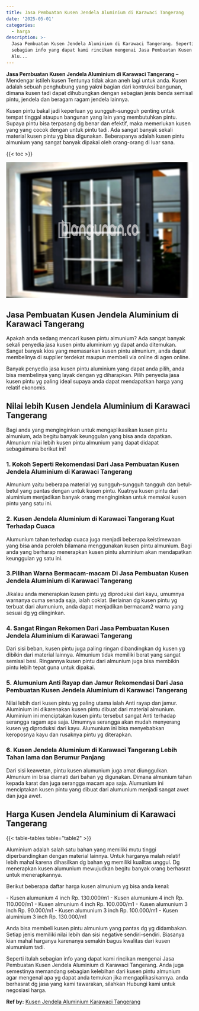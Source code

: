 ```yaml
---
title: Jasa Pembuatan Kusen Jendela Aluminium di Karawaci Tangerang
date: '2025-05-01'
categories:
  - harga
description: >-
  Jasa Pembuatan Kusen Jendela Aluminium di Karawaci Tangerang. Seperti itulah
  sebagian info yang dapat kami rincikan mengenai Jasa Pembuatan Kusen Jendela
  Alu...
---
```


**Jasa Pembuatan Kusen Jendela Aluminium di Karawaci Tangerang** – Mendengar istileh kusen Tentunya tidak akan aneh lagi untuk anda. Kusen adalah sebuah penghubung yang yakni bagian dari kontruksi bangunan, dimana kusen tadi dapat dihubungkan dengan sebagian jenis benda semisal pintu, jendela dan beragam ragam jendela lainnya.

Kusen pintu bakal jadi keperluan yg sungguh-sungguh penting untuk tempat tinggal ataupun bangunan yang lain yang membutuhkan pintu. Supaya pintu bisa terpasang dg benar dan efektif, maka memerlukan kusen yang yang cocok dengan untuk pintu tadi. Ada sangat banyak sekali material kusen pintu yg bisa digunakan. Beberapanya adalah kusen pintu almunium yang sangat banyak dipakai oleh orang-orang di luar sana.

{{< toc >}}

![Jasa Pembuatan Kusen Jendela Aluminium di Karawaci Tangerang](/images/harga-kusen-jendela-alumunium-37.png)

## Jasa Pembuatan Kusen Jendela Aluminium di Karawaci Tangerang

Apakah anda sedang mencari kusen pintu almunium? Ada sangat banyak sekali penyedia jasa kusen pintu aluminium yg dapat anda ditemukan. Sangat banyak kios yang memasarkan kusen pintu almunium, anda dapat membelinya di supplier terdekat maupun membeli via online di agen online.

Banyak penyedia jasa kusen pintu aluminium yang dapat anda pilih, anda bisa membelinya yang layak dengan yg diharapkan. Pilih penyedia jasa kusen pintu yg paling ideal supaya anda dapat mendapatkan harga yang relatif ekonomis.

## Nilai lebih Kusen Jendela Aluminium di Karawaci Tangerang

Bagi anda yang menginginkan untuk mengaplikasikan kusen pintu almunium, ada begitu banyak keunggulan yang bisa anda dapatkan. Almunium nilai lebih kusen pintu almunium yang dapat didapat sebagaimana berikut ini!

### 1\. Kokoh Seperti Rekomendasi Dari Jasa Pembuatan Kusen Jendela Aluminium di Karawaci Tangerang

Almunium yaitu beberapa material yg sungguh-sungguh tangguh dan betul-betul yang pantas dengan untuk kusen pintu. Kuatnya kusen pintu dari aluminium menjadikan banyak orang menginginkan untuk memakai kusen pintu yang satu ini.

### 2\. Kusen Jendela Aluminium di Karawaci Tangerang Kuat Terhadap Cuaca

Alumunium tahan terhadap cuaca juga menjadi beberapa keistimewaan yang bisa anda peroleh bilamana menggunakan kusen pintu almunium. Bagi anda yang berharap menerapkan kusen pintu aluminium akan mendapatkan keunggulan yg satu ini.

### 3.Pilihan Warna Bermacam-macam Di Jasa Pembuatan Kusen Jendela Aluminium di Karawaci Tangerang

Jikalau anda menerapkan kusen pintu yg diproduksi dari kayu, umumnya warnanya cuma senada saja, ialah coklat. Berlainan dg kusen pintu yg terbuat dari alumunium, anda dapat menjadikan bermacam2 warna yang sesuai dg yg diinginkan.

### 4\. Sangat Ringan Rekomen Dari Jasa Pembuatan Kusen Jendela Aluminium di Karawaci Tangerang

Dari sisi beban, kusen pintu juga paling ringan dibandingkan dg kusen yg dibikin dari material lainnya. Almunium tidak memiliki berat yang sangat semisal besi. Ringannya kusen pintu dari almunium juga bisa membikin pintu lebih tepat guna untuk dipakai.

### 5\. Alumunium Anti Rayap dan Jamur Rekomendasi Dari Jasa Pembuatan Kusen Jendela Aluminium di Karawaci Tangerang

Nilai lebih dari kusen pintu yg paling utama ialah Anti rayap dan jamur. Aluminium ini dikarenakan kusen pintu dibuat dari material almunium. Aluminium ini menciptakan kusen pintu tersebut sangat Anti terhadap serangga ragam apa saja. Umumnya serangga akan mudah menyerang kusen yg diproduksi dari kayu. Alumunium ini bisa menyebabkan keroposnya kayu dan rusaknya pintu yg diterapkan.

### 6\. Kusen Jendela Aluminium di Karawaci Tangerang Lebih Tahan lama dan Berumur Panjang

Dari sisi keawetan, pintu kusen alumunium juga amat diunggulkan. Almunium ini bisa diamati dari bahan yg digunakan. Dimana almunium tahan kepada karat dan juga serangga macam apa saja. Alumunium ini menciptakan kusen pintu yang dibuat dari alumunium menjadi sangat awet dan juga awet.

## Harga Kusen Jendela Aluminium di Karawaci Tangerang

{{< table-tables table="table2" >}}

Aluminium adalah salah satu bahan yang memiliki mutu tinggi diperbandingkan dengan material lainnya. Untuk harganya malah relatif lebih mahal karena dihasilkan dg bahan yg memiliki kualitas unggul. Dg menerapkan kusen alumunium mewujudkan begitu banyak orang berhasrat untuk menerapkannya.

Berikut beberapa daftar harga kusen almunium yg bisa anda kenal:

\- Kusen alumunium 4 inch Rp. 130.000/m1 - Kusen alumunium 4 inch Rp. 110.000/m1 - Kusen almunium 4 inch Rp. 100.000/m1 - Kusen alumunium 3 inch Rp. 90.000/m1 - Kusen alumunium 3 inch Rp. 100.000/m1 - Kusen aluminium 3 inch Rp. 130.000/m1

Anda bisa membeli kusen pintu almunium yang pantas dg yg didambakan. Setiap jenis memiliki nilai lebih dan sisi negative sendiri-sendiri. Biasanya kian mahal harganya karenanya semakin bagus kwalitas dari kusen alumunium tadi.

Seperti itulah sebagian info yang dapat kami rincikan mengenai Jasa Pembuatan Kusen Jendela Aluminium di Karawaci Tangerang. Anda juga semestinya memandang sebagian kelebihan dari kusen pintu almunium agar mengenal apa yg dapat anda temukan jika mengaplikasikannya. anda berhasrat dg jasa yang kami tawarakan, silahkan Hubungi kami untuk negosiasi harga.

**Ref by:** [Kusen Jendela Aluminium Karawaci Tangerang](https://id.wikipedia.org/wiki/Kusen)
